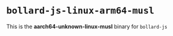 # `bollard-js-linux-arm64-musl`

This is the **aarch64-unknown-linux-musl** binary for `bollard-js`
